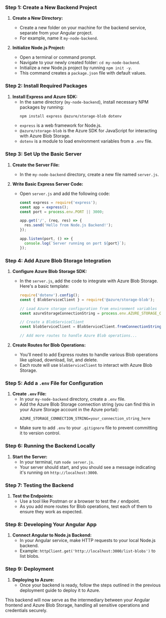 ### Step 1: Create a New Backend Project

1. **Create a New Directory:**
   - Create a new folder on your machine for the backend service, separate from your Angular project. 
   - For example, name it `my-node-backend`.

2. **Initialize Node.js Project:**
   - Open a terminal or command prompt.
   - Navigate to your newly created folder: `cd my-node-backend`.
   - Initialize a new Node.js project by running `npm init -y`.
   - This command creates a `package.json` file with default values.

### Step 2: Install Required Packages

1. **Install Express and Azure SDK:**
   - In the same directory (`my-node-backend`), install necessary NPM packages by running:
     ```bash
     npm install express @azure/storage-blob dotenv
     ```
   - `express` is a web framework for Node.js.
   - `@azure/storage-blob` is the Azure SDK for JavaScript for interacting with Azure Blob Storage.
   - `dotenv` is a module to load environment variables from a `.env` file.

### Step 3: Set Up the Basic Server

1. **Create the Server File:**
   - In the `my-node-backend` directory, create a new file named `server.js`.

2. **Write Basic Express Server Code:**
   - Open `server.js` and add the following code:
     ```javascript
     const express = require('express');
     const app = express();
     const port = process.env.PORT || 3000;

     app.get('/', (req, res) => {
       res.send('Hello from Node.js Backend!');
     });

     app.listen(port, () => {
       console.log(`Server running on port ${port}`);
     });
     ```

### Step 4: Add Azure Blob Storage Integration

1. **Configure Azure Blob Storage SDK:**
   - In the `server.js`, add the code to integrate with Azure Blob Storage. Here's a basic template:
     ```javascript
     require('dotenv').config();
     const { BlobServiceClient } = require('@azure/storage-blob');

     // Load Azure storage configuration from environment variables
     const azureStorageConnectionString = process.env.AZURE_STORAGE_CONNECTION_STRING;

     // Create a BlobServiceClient
     const blobServiceClient = BlobServiceClient.fromConnectionString(azureStorageConnectionString);

     // Add more routes to handle Azure Blob operations...
     ```

2. **Create Routes for Blob Operations:**
   - You'll need to add Express routes to handle various Blob operations like upload, download, list, and delete.
   - Each route will use `blobServiceClient` to interact with Azure Blob Storage.

### Step 5: Add a `.env` File for Configuration

1. **Create `.env` File:**
   - In your `my-node-backend` directory, create a `.env` file.
   - Add the Azure Blob Storage connection string (you can find this in your Azure Storage account in the Azure portal):
     ```
     AZURE_STORAGE_CONNECTION_STRING=your_connection_string_here
     ```
   - Make sure to add `.env` to your `.gitignore` file to prevent committing it to version control.

### Step 6: Running the Backend Locally

1. **Start the Server:**
   - In your terminal, run `node server.js`.
   - Your server should start, and you should see a message indicating it's running on `http://localhost:3000`.

### Step 7: Testing the Backend

1. **Test the Endpoints:**
   - Use a tool like Postman or a browser to test the `/` endpoint.
   - As you add more routes for Blob operations, test each of them to ensure they work as expected.

### Step 8: Developing Your Angular App

1. **Connect Angular to Node.js Backend:**
   - In your Angular service, make HTTP requests to your local Node.js backend.
   - Example: `httpClient.get('http://localhost:3000/list-blobs')` to list blobs.

### Step 9: Deployment

1. **Deploying to Azure:**
   - Once your backend is ready, follow the steps outlined in the previous deployment guide to deploy it to Azure.

This backend will now serve as the intermediary between your Angular frontend and Azure Blob Storage, handling all sensitive operations and credentials securely.
